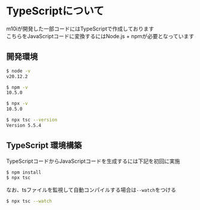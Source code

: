 # TypeScriptについて
m10iが開発した一部コードにはTypeScriptで作成しております  
こちらをJavaScriptコードに変換するにはNode.js + npmが必要となっています

## 開発環境
```bash
$ node -v
v20.12.2

$ npm -v
10.5.0

$ npx -v
10.5.0

$ npx tsc --version
Version 5.5.4
```

## TypeScript 環境構築
TypeScriptコードからJavaScriptコードを生成するには下記を初回に実施
```bash
$ npm install
$ npx tsc
```

なお、tsファイルを監視して自動コンパイルする場合は`--watch`をつける
```bash
$ npx tsc --watch
```
